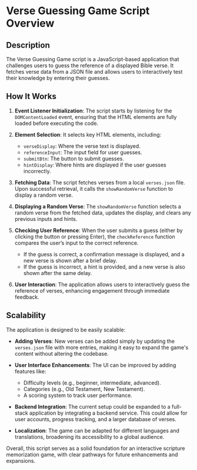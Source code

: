 # Verse Guessing Game Script Overview

## Description

The Verse Guessing Game script is a JavaScript-based application that challenges users to guess the reference of a displayed Bible verse. It fetches verse data from a JSON file and allows users to interactively test their knowledge by entering their guesses.

## How It Works

1. **Event Listener Initialization**: The script starts by listening for the `DOMContentLoaded` event, ensuring that the HTML elements are fully loaded before executing the code.

2. **Element Selection**: It selects key HTML elements, including:
   - `verseDisplay`: Where the verse text is displayed.
   - `referenceInput`: The input field for user guesses.
   - `submitBtn`: The button to submit guesses.
   - `hintDisplay`: Where hints are displayed if the user guesses incorrectly.

3. **Fetching Data**: The script fetches verses from a local `verses.json` file. Upon successful retrieval, it calls the `showRandomVerse` function to display a random verse.

4. **Displaying a Random Verse**: The `showRandomVerse` function selects a random verse from the fetched data, updates the display, and clears any previous inputs and hints.

5. **Checking User Reference**: When the user submits a guess (either by clicking the button or pressing Enter), the `checkReference` function compares the user’s input to the correct reference. 
   - If the guess is correct, a confirmation message is displayed, and a new verse is shown after a brief delay.
   - If the guess is incorrect, a hint is provided, and a new verse is also shown after the same delay.

6. **User Interaction**: The application allows users to interactively guess the reference of verses, enhancing engagement through immediate feedback.

## Scalability

The application is designed to be easily scalable:

- **Adding Verses**: New verses can be added simply by updating the `verses.json` file with more entries, making it easy to expand the game's content without altering the codebase.

- **User Interface Enhancements**: The UI can be improved by adding features like:
  - Difficulty levels (e.g., beginner, intermediate, advanced).
  - Categories (e.g., Old Testament, New Testament).
  - A scoring system to track user performance.

- **Backend Integration**: The current setup could be expanded to a full-stack application by integrating a backend service. This could allow for user accounts, progress tracking, and a larger database of verses.

- **Localization**: The game can be adapted for different languages and translations, broadening its accessibility to a global audience.

Overall, this script serves as a solid foundation for an interactive scripture memorization game, with clear pathways for future enhancements and expansions.
